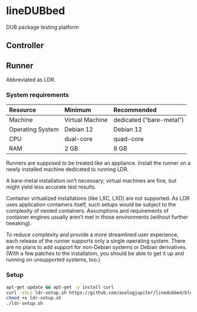 # lineDUBbed

DUB package testing platform

## Controller

## Runner

Abbreviated as LDR.

### System requirements

| Resource | Minimum | Recommended |
| :-- | :-- | :-- |
| Machine | Virtual Machine | dedicated (“bare-metal”) |
| Operating System | Debian 12 | Debian 12 |
| CPU | dual-core | quad-core |
| RAM | 2 GB | 8 GB |

Runners are supposed to be treated like an appliance.
Install the runner on a newly installed machine
dedicated to running LDR.

A bare-metal installation isn’t necessary;
virtual machines are fine, but might yield less accurate test results.

Container virtualized installations (like LXC, LXD) are not supported.
As LDR uses application containers itself, such setups would be subject to the
complexity of nested containers. Assumptions and requirements of container
engines usually aren’t met in those environments (without further tweaking).

To reduce complexity and provide a more streamlined user experience,
each release of the runner supports only a single operating system.
There are no plans to add support for non-Debian systems or Debian derivatives.
(With a few patches to the installation,
you should be able to get it up and running on unsupported systems, too.)

### Setup

```sh
apt-get update && apt-get -y install curl
curl -sSLo ldr-setup.sh https://github.com/analogjupiter/linedubbed/blob/main/runner/setup.sh?raw=true
chmod +x ldr-setup.sh
./ldr-setup.sh
```

